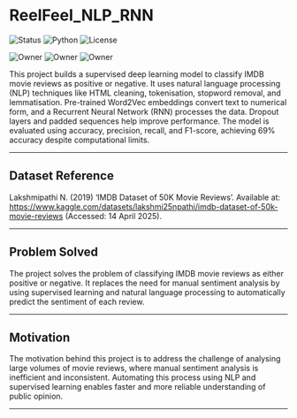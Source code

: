 # ReelFeel_NLP_RNN
![Status](https://img.shields.io/badge/RepoStatus-Public-green)
![Python](https://img.shields.io/badge/Python-3.11-blue)
![License](https://img.shields.io/github/license/MrRincon/FraudCluster_KMeans)

![Owner](https://img.shields.io/badge/Alam-Rincon-orange)
![Owner](https://img.shields.io/badge/Petar-Atanasov-orange)
![Owner](https://img.shields.io/badge/Teon-Morgan-orange)

This project builds a supervised deep learning model to classify IMDB movie reviews as positive or negative. It uses natural language processing (NLP) techniques like HTML cleaning, tokenisation, stopword removal, and lemmatisation. Pre-trained Word2Vec embeddings convert text to numerical form, and a Recurrent Neural Network (RNN) processes the data. Dropout layers and padded sequences help improve performance. The model is evaluated using accuracy, precision, recall, and F1-score, achieving 69% accuracy despite computational limits.

---
## Dataset Reference
Lakshmipathi N. (2019) ‘IMDB Dataset of 50K Movie Reviews’. Available at: https://www.kaggle.com/datasets/lakshmi25npathi/imdb-dataset-of-50k-movie-reviews (Accessed: 14 April 2025).

---
## Problem Solved 
The project solves the problem of classifying IMDB movie reviews as either positive or negative. It replaces the need for manual sentiment analysis by using supervised learning and natural language processing to automatically predict the sentiment of each review.

---
## Motivation
The motivation behind this project is to address the challenge of analysing large volumes of movie reviews, where manual sentiment analysis is inefficient and inconsistent. Automating this process using NLP and supervised learning enables faster and more reliable understanding of public opinion.

---
